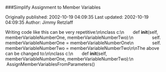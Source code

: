 ###Simplify Assignment to Member Variables

Originally published: 2002-10-19 04:09:35
Last updated: 2002-10-19 04:09:35
Author: Jimmy Retzlaff

Writing code like this can be very repetitive:\n\nclass c:\n&nbsp; &nbsp; &nbsp; &nbsp;def __init__(self, memberVariableNumberOne, memberVariableNumberTwo):\n&nbsp; &nbsp; &nbsp; &nbsp; &nbsp; &nbsp; &nbsp; &nbsp;self. memberVariableNumberOne = memberVariableNumberOne\n&nbsp; &nbsp; &nbsp; &nbsp; &nbsp; &nbsp; &nbsp; &nbsp;self. memberVariableNumberTwo = memberVariableNumberTwo\n\nThe above can be changed to:\n\nclass c:\n&nbsp; &nbsp; &nbsp; &nbsp;def __init__(self, memberVariableNumberOne, memberVariableNumberTwo):\n&nbsp; &nbsp; &nbsp; &nbsp; &nbsp; &nbsp; &nbsp; &nbsp;AssignMemberVariablesFromParameters()